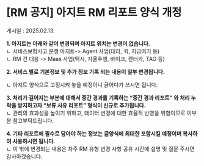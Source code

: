 # [RM 공지] 아지트 RM 리포트 양식 개정

게시일 : 2025.02.13.

**1. 아지트는 아래와 같이 변경되며 아지트 위치는 변경이 없습니다.**  
ㄴ 서비스보험사고 분쟁 아지트-> Agent 사업(대리, 퀵, 지급여기 등)  
ㄴ RM 건 대응 -> Maas 사업(택시, 자율주행, 바이크, 렌터카, TAG 등)

**2. 서비스 별로 기본정보 및 추가 정보 기록 되는 내용이 일부 변경됩니다.**

ㄴ 아지트 양식으로 고정시켜 놓을 예정이니 긁어다가 쓰시면 됩니다.

**3. 처리가 길어지는 부분에 대해서 중간 경과를 기록하는 “중간 경과 리포트” 와 처리 누락을 방지하고자 “보류 사유 리포트” 형식이 신규로 추가됩니다.**  
ㄴ 관리의 효과성을 높이기 위하고, 데이터 변경에 대한 효율적 반영을 위함이므로 이부분 참고부탁드립니다.

**4. 기타 리포트에 필수로 담아야 하는 정보는 글양식에 최대한 포함시킬 예정이며 복사하여 사용하시면 됩니다.**  
ㄴ 이 밖에 변경되는 내용은 차주 RM 유형 변경 사항 공유 시간에 설명 및 질문 주시면 감사하겠습니다.